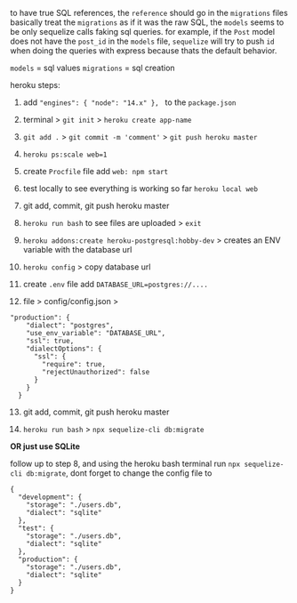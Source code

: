 to have true SQL references, the `reference` should go in the `migrations` files
basically treat the `migrations` as if it was the raw SQL, the `models` seems to be only sequelize calls faking sql queries. for example, if the `Post` model does not have the `post_id` in the `models` file, `sequelize` will try to push `id` when doing the queries with express because thats the default behavior.

`models` = sql values
`migrations` = sql creation

heroku steps:

1. add `"engines": { "node": "14.x" }, ` to the `package.json`

2. terminal > `git init` > `heroku create app-name`

3. `git add .` > `git commit -m 'comment'` > `git push heroku master`

4. `heroku ps:scale web=1`

5. create `Procfile` file add `web: npm start`

6. test locally to see everything is working so far `heroku local web`

7. git add, commit, git push heroku master

8. `heroku run bash` to see files are uploaded > `exit`

9. `heroku addons:create heroku-postgresql:hobby-dev` > creates an ENV variable with the database url

10. `heroku config` > copy database url

11. create `.env` file add `DATABASE_URL=postgres://....`

12. file > config/config.json >

```
"production": {
    "dialect": "postgres",
    "use_env_variable": "DATABASE_URL",
    "ssl": true,
    "dialectOptions": {
      "ssl": {
        "require": true,
        "rejectUnauthorized": false
      }
    }
  }
```

13. git add, commit, git push heroku master

14. `heroku run bash` > `npx sequelize-cli db:migrate`


**OR just use SQLite**

follow up to step 8, and using the heroku bash terminal run `npx sequelize-cli db:migrate`, dont forget to change the config file to
```
{
  "development": {
    "storage": "./users.db",
    "dialect": "sqlite"
  },
  "test": {
    "storage": "./users.db",
    "dialect": "sqlite"
  },
  "production": {
    "storage": "./users.db",
    "dialect": "sqlite"
  }
}
```